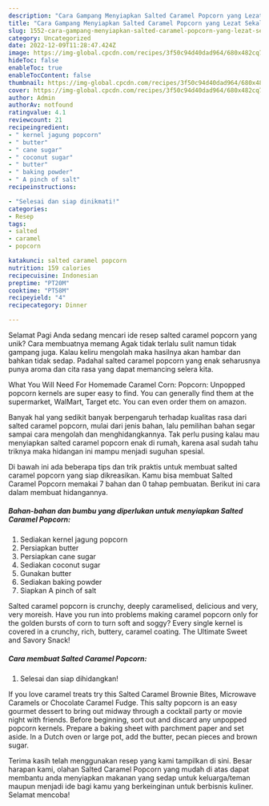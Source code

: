 ```yaml
---
description: "Cara Gampang Menyiapkan Salted Caramel Popcorn yang Lezat Sekali, Lezat"
title: "Cara Gampang Menyiapkan Salted Caramel Popcorn yang Lezat Sekali, Lezat"
slug: 1552-cara-gampang-menyiapkan-salted-caramel-popcorn-yang-lezat-sekali-lezat
category: Uncategorized
date: 2022-12-09T11:28:47.424Z
image: https://img-global.cpcdn.com/recipes/3f50c94d40dad964/680x482cq70/salted-caramel-popcorn-foto-resep-utama.jpg
hideToc: false
enableToc: true
enableTocContent: false
thumbnail: https://img-global.cpcdn.com/recipes/3f50c94d40dad964/680x482cq70/salted-caramel-popcorn-foto-resep-utama.jpg
cover: https://img-global.cpcdn.com/recipes/3f50c94d40dad964/680x482cq70/salted-caramel-popcorn-foto-resep-utama.jpg
author: Admin
authorAv: notfound
ratingvalue: 4.1
reviewcount: 21
recipeingredient:
- " kernel jagung popcorn"
- " butter"
- " cane sugar"
- " coconut sugar"
- " butter"
- " baking powder"
- " A pinch of salt"
recipeinstructions:

- "Selesai dan siap dinikmati!"
categories:
- Resep
tags:
- salted
- caramel
- popcorn

katakunci: salted caramel popcorn 
nutrition: 159 calories
recipecuisine: Indonesian
preptime: "PT20M"
cooktime: "PT58M"
recipeyield: "4"
recipecategory: Dinner

---
```



Selamat Pagi Anda sedang mencari ide resep salted caramel popcorn yang unik? Cara membuatnya memang Agak tidak terlalu sulit namun tidak gampang juga. Kalau keliru mengolah maka hasilnya akan hambar dan bahkan tidak sedap. Padahal salted caramel popcorn yang enak seharusnya punya aroma dan cita rasa yang dapat memancing selera kita.


What You Will Need For Homemade Caramel Corn: Popcorn: Unpopped popcorn kernels are super easy to find. You can generally find them at the supermarket, WalMart, Target etc. You can even order them on amazon.

Banyak hal yang sedikit banyak berpengaruh terhadap kualitas rasa dari salted caramel popcorn, mulai dari jenis bahan, lalu pemilihan bahan segar sampai cara mengolah dan menghidangkannya. Tak perlu pusing kalau mau menyiapkan salted caramel popcorn enak di rumah, karena asal sudah tahu triknya maka hidangan ini mampu menjadi suguhan spesial.


Di bawah ini ada beberapa tips dan trik praktis untuk membuat salted caramel popcorn yang siap dikreasikan. Kamu bisa membuat Salted Caramel Popcorn memakai 7 bahan dan 0 tahap pembuatan. Berikut ini cara dalam membuat hidangannya.

<!--inarticleads1-->

##### Bahan-bahan dan bumbu yang diperlukan untuk menyiapkan Salted Caramel Popcorn:

1. Sediakan  kernel jagung popcorn
1. Persiapkan  butter
1. Persiapkan  cane sugar
1. Sediakan  coconut sugar
1. Gunakan  butter
1. Sediakan  baking powder
1. Siapkan  A pinch of salt


Salted caramel popcorn is crunchy, deeply caramelised, delicious and very, very moreish. Have you run into problems making caramel popcorn only for the golden bursts of corn to turn soft and soggy? Every single kernel is covered in a crunchy, rich, buttery, caramel coating. The Ultimate Sweet and Savory Snack! 

<!--inarticleads2-->

##### Cara membuat Salted Caramel Popcorn:


1. Selesai dan siap dihidangkan!

If you love caramel treats try this Salted Caramel Brownie Bites, Microwave Caramels or Chocolate Caramel Fudge. This salty popcorn is an easy gourmet dessert to bring out midway through a cocktail party or movie night with friends. Before beginning, sort out and discard any unpopped popcorn kernels. Prepare a baking sheet with parchment paper and set aside. In a Dutch oven or large pot, add the butter, pecan pieces and brown sugar. 

Terima kasih telah menggunakan resep yang kami tampilkan di sini. Besar harapan kami, olahan Salted Caramel Popcorn yang mudah di atas dapat membantu anda menyiapkan makanan yang sedap untuk keluarga/teman maupun menjadi ide bagi kamu yang berkeinginan untuk berbisnis kuliner. Selamat mencoba!

